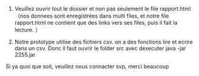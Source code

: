 1. Veuillez ouvrir tout le dossier et non pas seulement le file rapport.html
（nos donnees sont enregistrées dans multi files, et notre file rapport.html ne contient que des links vers ses files, puis il fait la lecture. ）

2. Notre prototype utilise des fichiers csv. on a des fonctions lire et ecrire dans un csv. Donc il faut ouvrir le folder src avec dexecuter  java -jar 2255.jar


Si ya quoi que soit, veuillez nous connacter svp, merci beaucoup